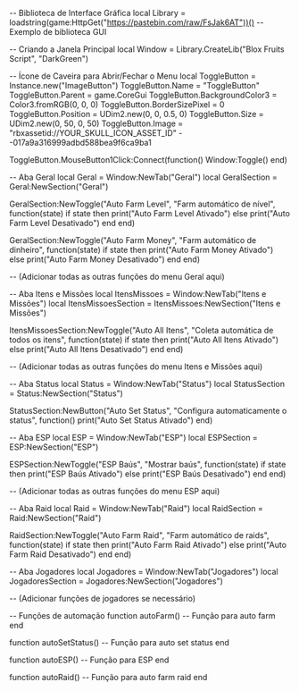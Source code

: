 -- Biblioteca de Interface Gráfica
local Library = loadstring(game:HttpGet("https://pastebin.com/raw/FsJak6AT"))() -- Exemplo de biblioteca GUI

-- Criando a Janela Principal
local Window = Library.CreateLib("Blox Fruits Script", "DarkGreen")

-- Ícone de Caveira para Abrir/Fechar o Menu
local ToggleButton = Instance.new("ImageButton")
ToggleButton.Name = "ToggleButton"
ToggleButton.Parent = game.CoreGui
ToggleButton.BackgroundColor3 = Color3.fromRGB(0, 0, 0)
ToggleButton.BorderSizePixel = 0
ToggleButton.Position = UDim2.new(0, 0, 0.5, 0)
ToggleButton.Size = UDim2.new(0, 50, 0, 50)
ToggleButton.Image = "rbxassetid://YOUR_SKULL_ICON_ASSET_ID" --017a9a316999adbd588bea9f6ca9ba1

ToggleButton.MouseButton1Click:Connect(function()
    Window:Toggle()
end)

-- Aba Geral
local Geral = Window:NewTab("Geral")
local GeralSection = Geral:NewSection("Geral")

GeralSection:NewToggle("Auto Farm Level", "Farm automático de nível", function(state)
    if state then
        print("Auto Farm Level Ativado")
    else
        print("Auto Farm Level Desativado")
    end
end)

GeralSection:NewToggle("Auto Farm Money", "Farm automático de dinheiro", function(state)
    if state then
        print("Auto Farm Money Ativado")
    else
        print("Auto Farm Money Desativado")
    end
end)

-- (Adicionar todas as outras funções do menu Geral aqui)

-- Aba Itens e Missões
local ItensMissoes = Window:NewTab("Itens e Missões")
local ItensMissoesSection = ItensMissoes:NewSection("Itens e Missões")

ItensMissoesSection:NewToggle("Auto All Itens", "Coleta automática de todos os itens", function(state)
    if state then
        print("Auto All Itens Ativado")
    else
        print("Auto All Itens Desativado")
    end
end)

-- (Adicionar todas as outras funções do menu Itens e Missões aqui)

-- Aba Status
local Status = Window:NewTab("Status")
local StatusSection = Status:NewSection("Status")

StatusSection:NewButton("Auto Set Status", "Configura automaticamente o status", function()
    print("Auto Set Status Ativado")
end)

-- Aba ESP
local ESP = Window:NewTab("ESP")
local ESPSection = ESP:NewSection("ESP")

ESPSection:NewToggle("ESP Baús", "Mostrar baús", function(state)
    if state then
        print("ESP Baús Ativado")
    else
        print("ESP Baús Desativado")
    end
end)

-- (Adicionar todas as outras funções do menu ESP aqui)

-- Aba Raid
local Raid = Window:NewTab("Raid")
local RaidSection = Raid:NewSection("Raid")

RaidSection:NewToggle("Auto Farm Raid", "Farm automático de raids", function(state)
    if state then
        print("Auto Farm Raid Ativado")
    else
        print("Auto Farm Raid Desativado")
    end
end)

-- Aba Jogadores
local Jogadores = Window:NewTab("Jogadores")
local JogadoresSection = Jogadores:NewSection("Jogadores")

-- (Adicionar funções de jogadores se necessário)

-- Funções de automação
function autoFarm()
    -- Função para auto farm
end

function autoSetStatus()
    -- Função para auto set status
end

function autoESP()
    -- Função para ESP
end

function autoRaid()
    -- Função para auto farm raid
end
